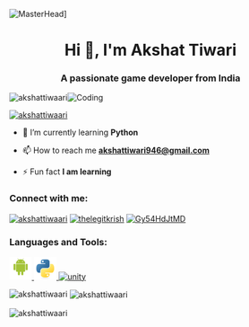 ![MasterHead](https://cdn.discordapp.com/attachments/1172221649366560841/1198548775422140416/Purple_Gradient_Modern_Gaming_Channel_Youtube_Banner.png?ex=65bf4e88&is=65acd988&hm=be9e7bebe294d00e79ac543d8c5fc34688df4e6d13414ca482f27a4128ccb092&)]
<h1 align="center">Hi 👋, I'm Akshat Tiwari</h1>
<h3 align="center">A passionate game developer from India</h3>
<img align="right" alt="Coding" width="400" src="https://imgs.search.brave.com/uGBeRwzhbiOphYDvGkQnCQYYApKyDw1OrDHAZ44cF9Y/rs:fit:860:0:0/g:ce/aHR0cHM6Ly9naWZk/Yi5jb20vaW1hZ2Vz/L2hpZ2gvYW5pbWF0/ZWQtbWFuLWNvbXB1/dGVyLWNvZGluZy1u/YWU2bWVjMzc4bHNn/MWkzLmdpZg.gif">

<p align="left"> <img src="https://komarev.com/ghpvc/?username=akshattiwaari&label=Profile%20views&color=0e75b6&style=flat" alt="akshattiwaari" /> </p>

<p align="left"> <a href="https://github.com/ryo-ma/github-profile-trophy"><img src="https://github-profile-trophy.vercel.app/?username=akshattiwaari" alt="akshattiwaari" /></a> </p>

- 🌱 I’m currently learning **Python**

- 📫 How to reach me **akshattiwari946@gmail.com**

- ⚡ Fun fact **I am learning**

<h3 align="left">Connect with me:</h3>
<p align="left">
<a href="https://instagram.com/akshattiwaari" target="blank"><img align="center" src="https://raw.githubusercontent.com/rahuldkjain/github-profile-readme-generator/master/src/images/icons/Social/instagram.svg" alt="akshattiwaari" height="30" width="40" /></a>
<a href="https://www.youtube.com/c/@thelegitkrish" target="blank"><img align="center" src="https://raw.githubusercontent.com/rahuldkjain/github-profile-readme-generator/master/src/images/icons/Social/youtube.svg" alt="thelegitkrish" height="30" width="40" /></a>
<a href="https://discord.gg/Gy54HdJtMD" target="blank"><img align="center" src="https://raw.githubusercontent.com/rahuldkjain/github-profile-readme-generator/master/src/images/icons/Social/discord.svg" alt="Gy54HdJtMD" height="30" width="40" /></a>
</p>

<h3 align="left">Languages and Tools:</h3>
<p align="left"> <a href="https://developer.android.com" target="_blank" rel="noreferrer"> <img src="https://raw.githubusercontent.com/devicons/devicon/master/icons/android/android-original-wordmark.svg" alt="android" width="40" height="40"/> </a> <a href="https://www.python.org" target="_blank" rel="noreferrer"> <img src="https://raw.githubusercontent.com/devicons/devicon/master/icons/python/python-original.svg" alt="python" width="40" height="40"/> </a> <a href="https://unity.com/" target="_blank" rel="noreferrer"> <img src="https://www.vectorlogo.zone/logos/unity3d/unity3d-icon.svg" alt="unity" width="40" height="40"/> </a> </p>

<p><img align="left" src="https://github-readme-stats.vercel.app/api/top-langs?username=akshattiwaari&show_icons=true&locale=en&layout=compact" alt="akshattiwaari" /></p>

<p>&nbsp;<img align="center" src="https://github-readme-stats.vercel.app/api?username=akshattiwaari&show_icons=true&locale=en" alt="akshattiwaari" /></p>

<p><img align="center" src="https://github-readme-streak-stats.herokuapp.com/?user=akshattiwaari&" alt="akshattiwaari" /></p>
